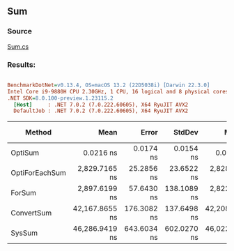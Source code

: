 ﻿## Sum

### Source
[Sum.cs](../../src/StructLinq.Benchmark/Sum.cs)

### Results:
``` ini

BenchmarkDotNet=v0.13.4, OS=macOS 13.2 (22D5038i) [Darwin 22.3.0]
Intel Core i9-9880H CPU 2.30GHz, 1 CPU, 16 logical and 8 physical cores
.NET SDK=8.0.100-preview.1.23115.2
  [Host]     : .NET 7.0.2 (7.0.222.60605), X64 RyuJIT AVX2
  DefaultJob : .NET 7.0.2 (7.0.222.60605), X64 RyuJIT AVX2


```
|         Method |           Mean |       Error |      StdDev |         Median |               Ratio |    RatioSD | Allocated | Alloc Ratio |
|--------------- |---------------:|------------:|------------:|---------------:|--------------------:|-----------:|----------:|------------:|
|        OptiSum |      0.0216 ns |   0.0174 ns |   0.0154 ns |      0.0144 ns | 203,482.648x faster | 96,804.69x |         - |          NA |
| OptiForEachSum |  2,829.7165 ns |  25.2856 ns |  23.6522 ns |  2,828.4481 ns |       1.098x faster |      0.05x |         - |          NA |
|         ForSum |  2,897.6199 ns |  57.6430 ns | 138.1089 ns |  2,822.2661 ns |            baseline |            |         - |          NA |
|     ConvertSum | 42,167.8655 ns | 176.3082 ns | 137.6498 ns | 42,208.2727 ns |      13.423x slower |      0.50x |      64 B |          NA |
|         SysSum | 46,286.9419 ns | 643.6034 ns | 602.0270 ns | 46,022.4891 ns |      14.928x slower |      0.73x |      40 B |          NA |

